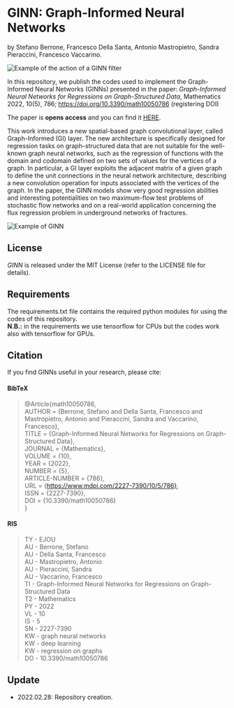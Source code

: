# GINN: Graph-Informed Neural Networks

by Stefano Berrone, Francesco Della Santa, Antonio Mastropietro, Sandra Pieraccini, Francesco Vaccarino.

![Example of the action of a GINN filter](https://www.mdpi.com/mathematics/mathematics-10-00786/article_deploy/html/images/mathematics-10-00786-g001-550.jpg)

In this repository, we publish the codes used to implement the Graph-Informed Neural Networks (GINNs) presented in the paper:
_Graph-Informed Neural Networks for Regressions on Graph-Structured Data_, Mathematics 2022, 10(5), 786; https://doi.org/10.3390/math10050786 (registering DOI)

The paper is **opens access** and you can find it [HERE](https://www.mdpi.com/2227-7390/10/5/786/htm).

This work introduces a new spatial-based graph convolutional layer, called Graph-Informed (GI) layer. The new architecture is specifically designed for regression tasks on graph-structured data that are not suitable for the well-known graph neural networks, such as the regression of functions with the domain and codomain defined on two sets of values for the vertices of a graph. In particular, a GI layer exploits the adjacent matrix of a given graph to define the unit connections in the neural network architecture, describing a new convolution operation for inputs associated with the vertices of the graph. 
In the paper, the GINN models show very good regression abilities and interesting potentialities on two maximum-flow test problems of stochastic flow networks and on a real-world application concerning the flux regression problem in underground networks of fractures.

![Example of GINN](https://www.mdpi.com/mathematics/mathematics-10-00786/article_deploy/html/images/mathematics-10-00786-g005-550.jpg)

## License
_GINN_ is released under the MIT License (refer to the LICENSE file for details).

## Requirements
The requirements.txt file contains the required python modules for using the codes of this repository.  
**N.B.:** in the requirements we use tensorflow for CPUs but the codes work also with tensorflow for GPUs.

## Citation
If you find GINNs useful in your research, please cite:
#### BibTeX
> @Article{math10050786,  
> AUTHOR = {Berrone, Stefano and Della Santa, Francesco and Mastropietro, Antonio and Pieraccini, Sandra and Vaccarino, Francesco},  
> TITLE = {Graph-Informed Neural Networks for Regressions on Graph-Structured Data},  
> JOURNAL = {Mathematics},  
> VOLUME = {10},  
> YEAR = {2022},  
> NUMBER = {5},  
> ARTICLE-NUMBER = {786},  
> URL = {https://www.mdpi.com/2227-7390/10/5/786},  
> ISSN = {2227-7390},  
> DOI = {10.3390/math10050786}   
> }
#### RIS
> TY  - EJOU  
> AU  - Berrone, Stefano  
> AU  - Della Santa, Francesco  
> AU  - Mastropietro, Antonio  
> AU  - Pieraccini, Sandra  
> AU  - Vaccarino, Francesco  
> TI  - Graph-Informed Neural Networks for Regressions on Graph-Structured Data  
> T2  - Mathematics  
> PY  - 2022  
> VL  - 10  
> IS  - 5  
> SN  - 2227-7390  
> KW  - graph neural networks  
> KW  - deep learning  
> KW  - regression on graphs  
> DO  - 10.3390/math10050786  

## Update
- 2022.02.28: Repository creation.
